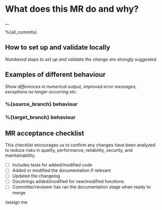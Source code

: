 # What does this MR do and why?

__

<!--
Describe in detail what your merge request does and why.

Please keep this description updated with any discussion that takes place so
that reviewers can understand your intent. Keeping the description updated is
especially important if they didn't participate in the discussion.
-->

%{all_commits}

## How to set up and validate locally

_Numbered steps to set up and validate the change are strongly suggested._

<!--
Example below:

1. Use this commit hash of finesse: <EXAMPLE_COMMIT>
2. Run the following python snippet:
    ```python
    from finesse import model

    model = Model()
    model.parse(<katscript>)
    model.run()
    ```
3. Ensure model runs without exceptions
-->

## Examples of different behaviour

_Show differences in numerical output, improved error messages, exceptions no longer occurring etc._

### %{source_branch} behaviour

### %{target_branch} behaviour

## MR acceptance checklist

This checklist encourages us to confirm any changes have been analyzed to reduce risks in quality, performance, reliability, security, and maintainability.

* [ ] Includes tests for added/modified code
* [ ] Added or modified the documentation if relevant
* [ ] Updated the changelog
* [ ] Docstrings added/modified for new/modified functions
* [ ] Committer/reviewer has ran the documentation stage when ready to merge

/assign me
